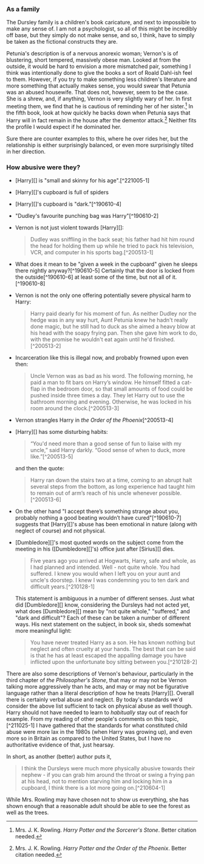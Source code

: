 
### As a family

The Dursley family is a children's book caricature, and next to impossible to
make any sense of. I am not a psychologist, so all of this might be incredibly
off base, but they simply do not make sense, and so, I think, have to simply be
taken as the fictional constructs they are.

Petunia's description is of a nervous anorexic woman; Vernon's is of blustering,
short tempered, massively obese man. Looked at from the outside, it would be
hard to envision a more mismatched pair, something I think was intentionally
done to give the books a sort of Roald Dahl-ish feel to them. However, if you
try to make something less children's literature and more something that
actually makes sense, you would swear that Petunia was an abused housewife. That
does not, however, seem to be the case. She is a shrew, and, if anything,
Vernon is very slightly wary of her. In first meeting them, we find that he is
cautious of reminding her of her sister.[^210422-1] In the fifth book, look at
how quickly he backs down when Petunia says that Harry will in fact remain in
the house after the dementor attack.[^210422-2] Neither fits the profile I
would expect if he dominated her.

Sure there are counter examples to this, where he over rides her, but the
relationship is either surprisingly balanced, or even more surprisingly tilted in
her direction.

[^210422-2]:
    Mrs. J. K. Rowling. _Harry Potter and the Order of the Phoenix_.
    Better citation needed.

[^210422-1]:
    Mrs. J. K. Rowling. _Harry Potter and the Sorcerer's Stone_.
    Better citation needed.

### How abusive were they?

- [Harry][] is "small and skinny for his age".[^221005-1]
- [Harry][]'s cupboard is full of spiders
- [Harry][]'s cupboard is "dark."[^190610-4]
- "Dudley's favourite punching bag was Harry"[^190610-2]
- Vernon is not just violent towards [Harry][]:

  > Dudley was sniffling in the back seat; his father had
  > hit him round the head for holding them up while he tried to pack
  > his television, VCR, and computer in his sports bag.[^200513-1]

- What does it mean to be "given a week in the cupboard" given he sleeps there
  nightly anyway?[^190610-5] Certainly that the door is locked from the
  outside[^190610-6] at least some of the time, but not all of
  it.[^190610-8]
- Vernon is not the only one offering potentially severe physical harm to Harry:

  > Harry paid dearly for his moment of fun. As neither Dudley nor the hedge was
  > in any way hurt, Aunt Petunia knew he hadn't really done magic, but he still
  > had to duck as she aimed a heavy blow at his head with the soapy frying pan.
  > Then she gave him work to do, with the promise he wouldn't eat again until
  > he'd finished.[^200513-2]

- Incarceration like this is illegal now, and probably frowned upon even then:

  > Uncle Vernon was as bad as his word. The following morning, he paid a man to
  > fit bars on Harry’s window. He himself fitted a cat-flap in the bedroom
  > door, so that small amounts of food could be pushed inside three times a
  > day. They let Harry out to use the bathroom morning and evening. Otherwise,
  > he was locked in his room around the clock.[^200513-3]

- Vernon strangles Harry in _the Order of the Phoenix_[^200513-4]
- [Harry][] has some disturbing habits:

  > “You'd need more than a good sense of fun to liaise with my uncle,” said
  > Harry darkly. “Good sense of when to duck, more like.”[^200513-5]

  and then the quote:

  > Harry ran down the stairs two at a time, coming to an abrupt halt several
  > steps from the bottom, as long experience had taught him to remain out of
  > arm’s reach of his uncle whenever possible.[^200513-6]

- On the other hand "I accept there’s something strange about you, probably nothing
  a good beating wouldn’t have cured"[^190610-7] suggests that [Harry][]'s abuse has been
  emotional in nature (along with neglect of course) and not physical.
- [Dumbledore][]'s most quoted words on the subject come from
  the meeting in his ([Dumbledore][]'s) office just after
  [Sirius][] dies.

  > Five years ago you arrived at Hogwarts, Harry, safe and whole, as I had
  > planned and intended. Well - not quite whole. You had suffered. I knew you
  > would when I left you on your aunt and uncle's doorstep. I knew I was
  > condemning you to ten dark and difficult years.[^210128-1]

  This statement is ambiguous in a number of different senses. Just what did
  [Dumbledore][] know, considering the Dursleys had not acted
  yet, what does [Dumbledore][] mean by "not quite whole," "suffered," and
  "dark and difficult"? Each of these can be taken a number of different ways.
  His next statement on the subject, in book six, sheds somewhat more
  meaningful light:

  > You have never treated Harry as a son. He has known nothing but neglect and
  > often cruelty at your hands. The best that can be said is that he has at
  > least escaped the appalling damage you have inflicted upon the unfortunate
  > boy sitting between you.[^210128-2]

There are also some descriptions of Vernon's behaviour, particularly in the
third chapter of _the Philosopher's Stone_, that may or may not be Vernon
talking more aggressively than he acts, and may or may not be figurative
language rather than a literal description of how he treats [Harry][]. Overall
there is certainly verbal abuse and neglect. By today's standards we'd consider
the above list sufficient to tack on physical abuse as well though. Harry
should not have needed to learn to _habitually_ stay out of reach for example.
From my reading of other people's comments on this topic,[^211025-1] I have
gathered that the standards for what constituted child abuse were more lax in
the 1980s (when Harry was growing up), and even more so in Britain as compared
to the United States, but I have no authoritative evidence of that, just
hearsay.

In short, as another (better) author puts it,

> I think the Dursleys were much more physically abusive towards their nephew -
> if you can grab him around the throat or swing a frying pan at his head, not
> to mention starving him and locking him in a cupboard, I think there is a lot
> more going on.[^210604-1]

While Mrs. Rowling may have chosen not to show us everything, she has shown
enough that a reasonable adult should be able to see the forest as well as the
trees.

